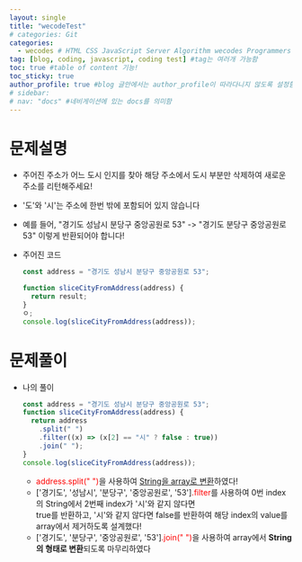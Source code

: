```yaml
---
layout: single
title: "wecodeTest"
# categories: Git
categories:
  - wecodes # HTML CSS JavaScript Server Algorithm wecodes Programmers CS Github Blog
tag: [blog, coding, javascript, coding test] #tag는 여러개 가능함
toc: true #table of content 기능!
toc_sticky: true
author_profile: true #blog 글안에서는 author_profile이 따라다니지 않도록 설정함
# sidebar:
# nav: "docs" #네비게이션에 있는 docs를 의미함
---
```


# 문제설명

- 주어진 주소가 어느 도시 인지를 찾아 해당 주소에서 도시 부분만 삭제하여 새로운 주소를 리턴해주세요!
- '도'와 '시'는 주소에 한번 밖에 포함되어 있지 않습니다
- 예를 들어, "경기도 성남시 분당구 중앙공원로 53" -> "경기도 분당구 중앙공원로 53" 이렇게 반환되어야 합니다!
- 주어진 코드

  ```javascript
  const address = "경기도 성남시 분당구 중앙공원로 53";

  function sliceCityFromAddress(address) {
    return result;
  }
  ㅇ;
  console.log(sliceCityFromAddress(address));
  ```

# 문제풀이

- 나의 풀이

  ```javascript
  const address = "경기도 성남시 분당구 중앙공원로 53";
  function sliceCityFromAddress(address) {
    return address
      .split(" ")
      .filter((x) => (x[2] == "시" ? false : true))
      .join(" ");
  }
  console.log(sliceCityFromAddress(address));
  ```

  - <span style="color:red">address.split(" ")</span>을 사용하여 <u>String을 array로 변환</u>하였다!
  - ['경기도', '성남시', '분당구', '중앙공원로', '53']<span style="color:red">.filter</span>를 사용하여 0번 index의 String에서 2번째 index가 '시'와 같지 않다면  
    true를 반환하고, '시'와 같지 않다면 false를 반환하여 해당 index의 value를 array에서 제거하도록 설계했다!
  - ['경기도', '분당구', '중앙공원로', '53']<span style="color:red">.join(" ")</span>을 사용하여 array에서 **String의 형태로 변환**되도록 마무리하였다

<!-- ### 2. Link 넣기

```

유형 1: (설명어를 입력) : [gunhee's coding blog](https://gunhee-jeong.github.io/)
유형 2: (URL 자동연결) : <https://gunhee-jeong.github.io/>
유형 3: (동일 파일 내 '문단으로 이동') : [1. Header로 이동](###-1-header)

```

유형 1: (설명어를 입력) : [gunhee's coding blog](https://gunhee-jeong.github.io/)
유형 2: (URL 자동연결) : <https://gunhee-jeong.github.io/>
유형 3: (동일 파일 내 '문단으로 이동') : [1. Header로 이동](#1-header)
유형 3의 방법

1. 특수문자를 제거
2. 스페이스는 -로 바꾸고
3. 대문자는 소문자로!
   그래서 ### 1. Header -> #1-header

## Link: [google][https://www.google.com/]

### 3. 수평선

```

---

```

---

### 4. 라인 바꾸기

```

스페이스바를 2번 눌러주면 다음칸으로
이동할 수 있어요!

```

---

스페이스바를 2번 눌러주면
다음칸으로 이동할 수 있어요!

### 5. list 만들기

```

1. 1번
2. 2번
3. 3번

- 순서없는 list
  - 순서없는 list
    - 순서없는 list

```

1. 1번
2. 2번
3. 3번

- 순서없는 list
  - 순서없는 list
    - 순서없는 list

---

### 6. font 관련

```

**진하게** -> 볼드
_기울여서_ -> 이탤릭체
~~취소선~~ -> 취소선

<ul>밑줄넣기</ul> -> 밑줄
<span style="color:red">빨간 글씨</span> -> 글자색
이것이 `인라인` 입니다 -> 인라인 코드
```

**진하게** -> 볼드
_기울여서_ -> 이탤릭체
~~취소선~~ -> 취소선
<u>밑줄넣기</u> -> 밑줄
<span style="color:red">빨간 글씨</span>
이것이 `인라인` 입니다 -> 인라인 코드

---

### 7. 인용구문

```
> coding
>
> > JavaScript
> >
> > > 내가 프짱!
```

> coding
>
> > JavaScript
> >
> > > 내가 프짱!

---

### 8. 이미지 삽입

```
유형1: ('사이즈를 조절' -> HTML 태그 사용) : <img src="https://gunhee-jeong.github.io/assets/images/blogLogo.png" width="300" height="200">
유형2: (이미지 삽입 후 -> 링크 걸기)
[![이미지](https://gunhee-jeong.github.io/assets/images/blogLogo/blogLogo.png)](https://gunhee-jeong.github.io/)
```

유형1: ('사이즈를 조절' -> HTML 태그 사용) : <img src="https://gunhee-jeong.github.io/assets/images/blogLogo.png" width="300" height="200">
유형2: (이미지 삽입 후 -> 링크 걸기)
[![이미지](https://gunhee-jeong.github.io/assets/images/blogLogo.png)](https://gunhee-jeong.github.io/)

### 9. 표 만들기

```
||국어|영어|
| :--- | ---: | :--: |
|건희 | 100점 | 100점
|철수 | 100점 | 100점
```

|      |  국어 | 영어  |
| :--- | ----: | :---: |
| 건희 | 100점 | 100점 |
| 철수 | 100점 | 100점 |

> - header를 넣고 싶은 경우 ---을 사용하고 :을 이용하여 정렬에 사용함!

### 10. 토글 만들기

```
<details>
<summary>여기를 누르세요</summary>
<div markdown="1">
숨겨진 내용
</div>
</details>
```

<details>
<summary>여기를 누르세요</summary>
<div markdown="1">
숨겨진 내용
</div>
</details> -->
